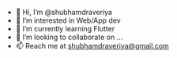 - 👋 Hi, I’m @shubhamdraveriya
- 👀 I’m interested in Web/App dev
- 🌱 I’m currently learning Flutter
- 💞️ I’m looking to collaborate on ...
- 📫 Reach me at shubhamdraveriya@gmail.com

<!---
shubhamdraveriya/shubhamdraveriya is a ✨ special ✨ repository because its `README.md` (this file) appears on your GitHub profile.
You can click the Preview link to take a look at your changes.
--->
